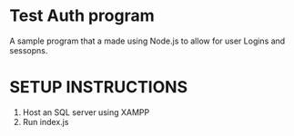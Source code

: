 # Test Auth program
A sample program that a made using Node.js to allow for user Logins and sessopns.

# SETUP INSTRUCTIONS
1. Host an SQL server using XAMPP 
2. Run index.js

